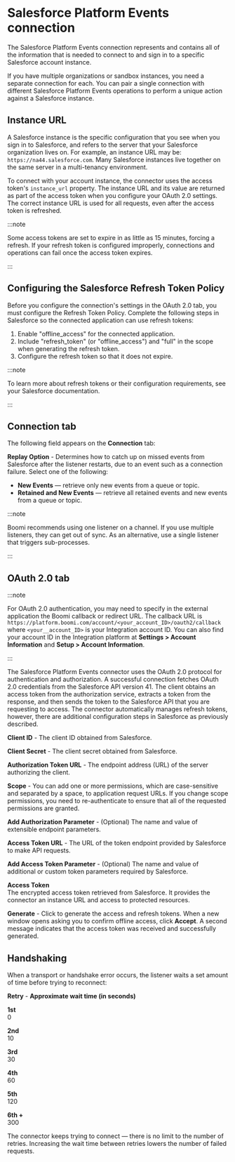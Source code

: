 # Salesforce Platform Events connection 

<head>
  <meta name="guidename" content="Integration"/>
  <meta name="context" content="GUID-99d7b7b2-1099-4f08-8760-fd65dc698e46"/>
</head>


The Salesforce Platform Events connection represents and contains all of the information that is needed to connect to and sign in to a specific Salesforce account instance.

If you have multiple organizations or sandbox instances, you need a separate connection for each. You can pair a single connection with different Salesforce Platform Events operations to perform a unique action against a Salesforce instance.

## Instance URL 

A Salesforce instance is the specific configuration that you see when you sign in to Salesforce, and refers to the server that your Salesforce organization lives on. For example, an instance URL may be: `https://na44.salesforce.com`. Many Salesforce instances live together on the same server in a multi-tenancy environment.

To connect with your account instance, the connector uses the access token's `instance_url` property. The instance URL and its value are returned as part of the access token when you configure your OAuth 2.0 settings. The correct instance URL is used for all requests, even after the access token is refreshed.

:::note

Some access tokens are set to expire in as little as 15 minutes, forcing a refresh. If your refresh token is configured improperly, connections and operations can fail once the access token expires.

:::

## Configuring the Salesforce Refresh Token Policy 

Before you configure the connection's settings in the OAuth 2.0 tab, you must configure the Refresh Token Policy. Complete the following steps in Salesforce so the connected application can use refresh tokens:

1.  Enable "offline\_access" for the connected application.
2.  Include "refresh\_token" \(or "offline\_access"\) and "full" in the scope when generating the refresh token.
3.  Configure the refresh token so that it does not expire.

:::note

To learn more about refresh tokens or their configuration requirements, see your Salesforce documentation.

:::

## Connection tab

The following field appears on the **Connection** tab:

**Replay Option** - 
 Determines how to catch up on missed events from Salesforce after the listener restarts, due to an event such as a connection failure. Select one of the following:

 -   **New Events** — retrieve only new events from a queue or topic.
 -   **Retained and New Events** — retrieve all retained events and new events from a queue or topic.


:::note

Boomi recommends using one listener on a channel. If you use multiple listeners, they can get out of sync. As an alternative, use a single listener that triggers sub-processes.

:::

## OAuth 2.0 tab

:::note

For OAuth 2.0 authentication, you may need to specify in the external application the Boomi callback or redirect URL. The callback URL is `https://platform.boomi.com/account/<your_account_ID>/oauth2/callback` where `<your__account_ID>` is your Integration account ID. You can also find your account ID in the Integration platform at **Settings > Account Information** and **Setup > Account Information**.

::: 

The Salesforce Platform Events connector uses the OAuth 2.0 protocol for authentication and authorization. A successful connection fetches OAuth 2.0 credentials from the Salesforce API version 41. The client obtains an access token from the authorization service, extracts a token from the response, and then sends the token to the Salesforce API that you are requesting to access. The connector automatically manages refresh tokens, however, there are additional configuration steps in Salesforce as previously described.
 


**Client ID** - 
The client ID obtained from Salesforce.

**Client Secret** - 
  The client secret obtained from Salesforce.

**Authorization Token URL** - 
The endpoint address \(URL\) of the server authorizing the client.

**Scope** - 
 You can add one or more permissions, which are case-sensitive and separated by a space, to application request URLs. If you change scope permissions, you need to re-authenticate to ensure that all of the requested permissions are granted.

**Add Authorization Parameter** - 
 \(Optional\) The name and value of extensible endpoint parameters.

**Access Token URL** - 
 The URL of the token endpoint provided by Salesforce to make API requests.

**Add Access Token Parameter** - 
  \(Optional\) The name and value of additional or custom token parameters required by Salesforce.

**Access Token**   
  The encrypted access token retrieved from Salesforce. It provides the connector an instance URL and access to protected resources.

**Generate** - 
  Click to generate the access and refresh tokens. When a new window opens asking you to confirm offline access, click **Accept**. A second message indicates that the access token was received and successfully generated.

## Handshaking 

When a transport or handshake error occurs, the listener waits a set amount of time before trying to reconnect:

**Retry**  - 
  **Approximate wait time \(in seconds\)**

**1st**     
 0

**2nd**     
  10

**3rd**     
  30  

**4th**     
 60 

**5th**     
  120

**6th +**   
 300

The connector keeps trying to connect — there is no limit to the number of retries. Increasing the wait time between retries lowers the number of failed requests.